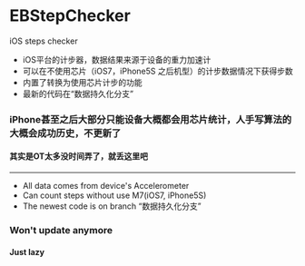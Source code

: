 # EBStepChecker
iOS steps checker

* iOS平台的计步器，数据结果来源于设备的重力加速计
* 可以在不使用芯片（iOS7，iPhone5S 之后机型）的计步数据情况下获得步数
* 内置了转换为使用芯片计步的功能
* 最新的代码在“数据持久化分支”

### iPhone甚至之后大部分只能设备大概都会用芯片统计，人手写算法的大概会成功历史，不更新了 
#### 其实是OT太多没时间弄了，就丢这里吧

---

* All data comes from device's Accelerometer
* Can count steps without use M7(iOS7, iPhone5S)
* The newest code is on branch “数据持久化分支”

### Won't update anymore 
#### Just lazy

